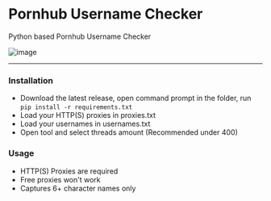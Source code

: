 # Pornhub Username Checker
Python based Pornhub Username Checker

![image](https://cdn.discordapp.com/attachments/982446836310765598/984549066480431175/image.jpg)

--------------------------------------
### Installation
- Download the latest release, open command prompt in the folder, run `pip install -r requirements.txt`
- Load your HTTP(S) proxies in proxies.txt
- Load your usernames in usernames.txt
- Open tool and select threads amount (Recommended under 400)

### Usage

- HTTP(S) Proxies are required
- Free proxies won't work
- Captures 6+ character names only
